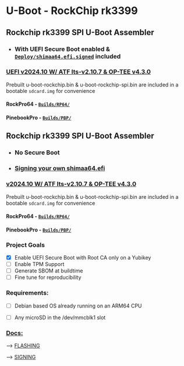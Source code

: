 # U-Boot - RockChip rk3399
## Rockchip rk3399 SPI U-Boot Assembler

 - ### With UEFI Secure Boot enabled & [`Deploy/shimaa64.efi.signed`](https://github.com/0mniteck/U-Boot/tree/UEFI%2BSb%2Bv2024.10%2Bv2.10.7%2Bv4.3.0/Deploy/shimaa64.efi.signed) included

### [UEFI v2024.10 W/ ATF lts-v2.10.7 & OP-TEE v4.3.0](https://github.com/0mniteck/U-Boot/releases/tag/UEFI%2BSb%2Bv2024.10%2Bv2.10.7%2Bv4.3.0)
Prebuilt u-boot-rockchip.bin & u-boot-rockchip-spi.bin are included in a bootable `sdcard.img` for convenience
#### RockPro64 - [`Builds/RP64/`](https://github.com/0mniteck/U-Boot/tree/UEFI%2BSb%2Bv2024.10%2Bv2.10.7%2Bv4.3.0/Builds/RP64-rk3399)
#### PinebookPro - [`Builds/PBP/`](https://github.com/0mniteck/U-Boot/tree/UEFI%2BSb%2Bv2024.10%2Bv2.10.7%2Bv4.3.0/Builds/PBP-rk3399)


## Rockchip rk3399 SPI U-Boot Assembler

 - ### No Secure Boot
 - ### [Signing your own shimaa64.efi](https://github.com/0mniteck/U-Boot/blob/rk3399-A/docs/SIGN.md)

### [v2024.10 W/ ATF lts-v2.10.7 & OP-TEE v4.3.0](https://github.com/0mniteck/U-Boot/releases/tag/v2024.10%2Bv2.10.7%2Bv4.3.0)
Prebuilt u-boot-rockchip.bin & u-boot-rockchip-spi.bin are included in a bootable `sdcard.img` for convenience
#### RockPro64 - [`Builds/RP64/`](https://github.com/0mniteck/U-Boot/tree/v2024.10%2Bv2.10.7%2Bv4.3.0/Builds/RP64-rk3399)
#### PinebookPro - [`Builds/PBP/`](https://github.com/0mniteck/U-Boot/tree/v2024.10%2Bv2.10.7%2Bv4.3.0/Builds/PBP-rk3399)

### Project Goals
* [x] Enable UEFI Secure Boot with Root CA only on a Yubikey
* [ ] Enable TPM Support
* [ ] Generate SBOM at buildtime
* [ ] Fine tune for reproducibility

### Requirements:

* [ ] Debian based OS already running on an ARM64 CPU

* [ ] Any microSD in the /dev/mmcblk1 slot


### [Docs:](https://github.com/0mniteck/U-Boot/tree/rk3399-A/docs)

--> [FLASHING](https://github.com/0mniteck/U-Boot/blob/rk3399-A/docs/FLASH.md)

--> [SIGNING](https://github.com/0mniteck/U-Boot/blob/rk3399-A/docs/SIGN.md)
